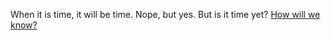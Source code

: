 When it is time, it will be time. 
Nope, but yes.
But is it time yet? [How will we know?](http://www.campingdude.com/content/skit/is_it_time_yet-101.asp)
